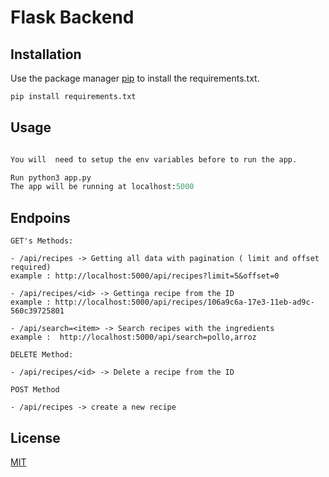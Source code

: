 # Flask Backend


## Installation

Use the package manager [pip](https://pip.pypa.io/en/stable/) to install the requirements.txt.

```bash
pip install requirements.txt
```

## Usage

```python

You will  need to setup the env variables before to run the app.

Run python3 app.py
The app will be running at localhost:5000
```

## Endpoins
```
GET's Methods:

- /api/recipes -> Getting all data with pagination ( limit and offset required)
example : http://localhost:5000/api/recipes?limit=5&offset=0

- /api/recipes/<id> -> Gettinga recipe from the ID
example : http://localhost:5000/api/recipes/106a9c6a-17e3-11eb-ad9c-560c39725801

- /api/search=<item> -> Search recipes with the ingredients
example :  http://localhost:5000/api/search=pollo,arroz

DELETE Method:

- /api/recipes/<id> -> Delete a recipe from the ID

POST Method

- /api/recipes -> create a new recipe

```


## License
[MIT](https://choosealicense.com/licenses/mit/)
